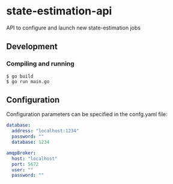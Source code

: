 # state-estimation-api
API to configure and launch new state-estimation jobs

## Development

### Compiling and running

    $ go build
    $ go run main.go

## Configuration

Configuration parameters can be specified in the confg.yaml file:

```yml  
database:
  address: "localhost:1234"
  password: ""
  database: 1234

amqpBroker:
  host: "localhost"
  port: 5672
  user: ""
  password: ""

``` 